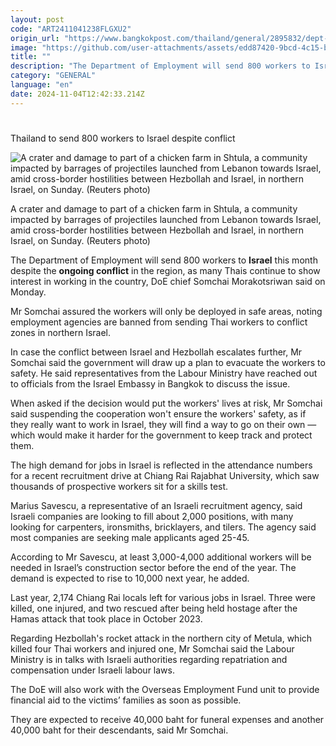 ```yaml
---
layout: post
code: "ART2411041238FLGXU2"
origin_url: "https://www.bangkokpost.com/thailand/general/2895832/dept-to-send-800-workers-to-israel"
image: "https://github.com/user-attachments/assets/edd87420-9bcd-4c15-b7e4-7ba2740487b1"
title: ""
description: "The Department of Employment will send 800 workers to Israel this month despite the ongoing conflict in the region, as many Thais continue to show interest in working in the country, DoE chief Somchai Morakotsriwan said on Monday."
category: "GENERAL"
language: "en"
date: 2024-11-04T12:42:33.214Z
---
```


# 

Thailand to send 800 workers to Israel despite conflict

![A crater and damage to part of a chicken farm in Shtula, a community impacted by barrages of projectiles launched from Lebanon towards Israel, amid cross-border hostilities between Hezbollah and Israel, in northern Israel, on Sunday. (Reuters photo)](https://github.com/user-attachments/assets/2951e1dc-da9c-4491-9df9-e59d0c97889b)

A crater and damage to part of a chicken farm in Shtula, a community impacted by barrages of projectiles launched from Lebanon towards Israel, amid cross-border hostilities between Hezbollah and Israel, in northern Israel, on Sunday. (Reuters photo)

The Department of Employment will send 800 workers to **Israel** this month despite the **ongoing conflict** in the region, as many Thais continue to show interest in working in the country, DoE chief Somchai Morakotsriwan said on Monday.

Mr Somchai assured the workers will only be deployed in safe areas, noting employment agencies are banned from sending Thai workers to conflict zones in northern Israel.  

In case the conflict between Israel and Hezbollah escalates further, Mr Somchai said the government will draw up a plan to evacuate the workers to safety. He said representatives from the Labour Ministry have reached out to officials from the Israel Embassy in Bangkok to discuss the issue. 

When asked if the decision would put the workers' lives at risk, Mr Somchai said suspending the cooperation won't ensure the workers' safety, as if they really want to work in Israel, they will find a way to go on their own — which would make it harder for the government to keep track and protect them.

The high demand for jobs in Israel is reflected in the attendance numbers for a recent recruitment drive at Chiang Rai Rajabhat University, which saw thousands of prospective workers sit for a skills test. 

Marius Savescu, a representative of an Israeli recruitment agency, said Israeli companies are looking to fill about 2,000 positions, with many looking for carpenters, ironsmiths, bricklayers, and tilers. The agency said most companies are seeking male applicants aged 25-45.

According to Mr Savescu, at least 3,000-4,000 additional workers will be needed in Israel’s construction sector before the end of the year. The demand is expected to rise to 10,000 next year, he added.

Last year, 2,174 Chiang Rai locals left for various jobs in Israel. Three were killed, one injured, and two rescued after being held hostage after the Hamas attack that took place in October 2023.

Regarding Hezbollah's rocket attack in the northern city of Metula, which killed four Thai workers and injured one, Mr Somchai said the Labour Ministry is in talks with Israeli authorities regarding repatriation and compensation under Israeli labour laws.

The DoE will also work with the Overseas Employment Fund unit to provide financial aid to the victims’ families as soon as possible.

They are expected to receive 40,000 baht for funeral expenses and another 40,000 baht for their descendants, said Mr Somchai.